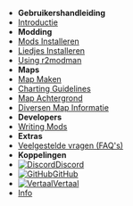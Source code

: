 - **Gebruikershandleiding**
- [Introductie](./)
- **Modding**
- [Mods Installeren](installing-mods)
- [Liedjes Installeren](installing-songs)
- [Using r2modman](installing-r2modman)
- **Maps**
- [Map Maken](creating-charts)
- [Charting Guidelines](charting-guidelines)
- [Map Achtergrond](chart-backgrounds)
- [Diversen Map Informatie](misc-charting-info)
- **Developers**
- [Writing Mods](writing-mods)
- **Extras**
- [Veelgestelde vragen (FAQ's)](faq)
- **Koppelingen**
- [![Discord](https://icongr.am/simple/discord.svg?colored&size=16)Discord](https://discord.gg/KVzKRsbetJ)
- [![GitHub](https://icongr.am/simple/github.svg?color=808080&size=16)GitHub](https://github.com/tc-mods/TromboneChampModdingWiki)
- [![Vertaal](https://icongr.am/material/translate.svg?color=808080&size=16)Vertaal](https://crowdin.com/project/trombone-champ-modding-wiki)
- [Info](about)
